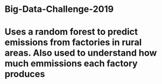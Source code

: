 # Big-Data-Challenge-2019
# Uses a random forest to predict emissions from factories in rural areas.  Also used to understand how much emmissions each factory produces
